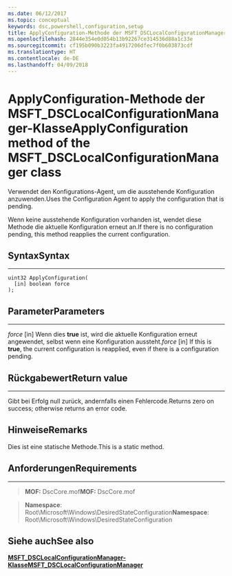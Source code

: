```yaml
---
ms.date: 06/12/2017
ms.topic: conceptual
keywords: dsc,powershell,configuration,setup
title: ApplyConfiguration-Methode der MSFT_DSCLocalConfigurationManager-Klasse
ms.openlocfilehash: 2844e354e0d054b13b92267ce314536d88a1c33e
ms.sourcegitcommit: cf195b090b3223fa4917206dfec7f0b603873cdf
ms.translationtype: HT
ms.contentlocale: de-DE
ms.lasthandoff: 04/09/2018
---
```

# <a name="applyconfiguration-method-of-the-msftdsclocalconfigurationmanager-class"></a><span data-ttu-id="537bc-103">ApplyConfiguration-Methode der MSFT_DSCLocalConfigurationManager-Klasse</span><span class="sxs-lookup"><span data-stu-id="537bc-103">ApplyConfiguration method of the MSFT_DSCLocalConfigurationManager class</span></span>

<span data-ttu-id="537bc-104">Verwendet den Konfigurations-Agent, um die ausstehende Konfiguration anzuwenden.</span><span class="sxs-lookup"><span data-stu-id="537bc-104">Uses the Configuration Agent to apply the configuration that is pending.</span></span>

<span data-ttu-id="537bc-105">Wenn keine ausstehende Konfiguration vorhanden ist, wendet diese Methode die aktuelle Konfiguration erneut an.</span><span class="sxs-lookup"><span data-stu-id="537bc-105">If there is no configuration pending, this method reapplies the current configuration.</span></span>


## <a name="syntax"></a><span data-ttu-id="537bc-106">Syntax</span><span class="sxs-lookup"><span data-stu-id="537bc-106">Syntax</span></span>
------

```mof
uint32 ApplyConfiguration(
  [in] boolean force
);
```

## <a name="parameters"></a><span data-ttu-id="537bc-107">Parameter</span><span class="sxs-lookup"><span data-stu-id="537bc-107">Parameters</span></span>
----------

<span data-ttu-id="537bc-108">*force* \[in\] Wenn dies **true** ist, wird die aktuelle Konfiguration erneut angewendet, selbst wenn eine Konfiguration aussteht.</span><span class="sxs-lookup"><span data-stu-id="537bc-108">*force* \[in\] If this is **true**, the current configuration is reapplied, even if there is a configuration pending.</span></span>

## <a name="return-value"></a><span data-ttu-id="537bc-109">Rückgabewert</span><span class="sxs-lookup"><span data-stu-id="537bc-109">Return value</span></span>
------------

<span data-ttu-id="537bc-110">Gibt bei Erfolg null zurück, andernfalls einen Fehlercode.</span><span class="sxs-lookup"><span data-stu-id="537bc-110">Returns zero on success; otherwise returns an error code.</span></span>

## <a name="remarks"></a><span data-ttu-id="537bc-111">Hinweise</span><span class="sxs-lookup"><span data-stu-id="537bc-111">Remarks</span></span>

<span data-ttu-id="537bc-112">Dies ist eine statische Methode.</span><span class="sxs-lookup"><span data-stu-id="537bc-112">This is a static method.</span></span>

## <a name="requirements"></a><span data-ttu-id="537bc-113">Anforderungen</span><span class="sxs-lookup"><span data-stu-id="537bc-113">Requirements</span></span>
------------
><span data-ttu-id="537bc-114">**MOF:** DscCore.mof</span><span class="sxs-lookup"><span data-stu-id="537bc-114">**MOF:** DscCore.mof</span></span>

><span data-ttu-id="537bc-115">**Namespace**: Root\Microsoft\Windows\DesiredStateConfiguration</span><span class="sxs-lookup"><span data-stu-id="537bc-115">**Namespace**: Root\Microsoft\Windows\DesiredStateConfiguration</span></span>


## <a name="see-also"></a><span data-ttu-id="537bc-116">Siehe auch</span><span class="sxs-lookup"><span data-stu-id="537bc-116">See also</span></span>


[<span data-ttu-id="537bc-117">**MSFT_DSCLocalConfigurationManager-Klasse**</span><span class="sxs-lookup"><span data-stu-id="537bc-117">**MSFT_DSCLocalConfigurationManager**</span></span>](msft-dsclocalconfigurationmanager.md)